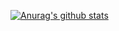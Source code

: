 [![Anurag's github stats](https://github-readme-stats.vercel.app/api?username=AndreaBiondaro&show_icons=true&theme=cobalt)](https://github.com/anuraghazra/github-readme-stats)

